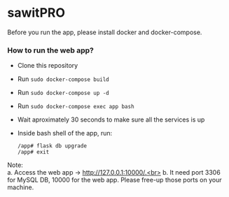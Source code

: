 # sawitPRO #

Before you run the app, please install docker and docker-compose.

### How to run the web app? ###

* Clone this repository
* Run `sudo docker-compose build`
* Run `sudo docker-compose up -d`
* Run `sudo docker-compose exec app bash`
* Wait aproximately 30 seconds to make sure all the services is up
* Inside bash shell of the app, run:

  ```
  /app# flask db upgrade
  /app# exit
  ```
  
Note: <br>
a. Access the web app -> http://127.0.0.1:10000/.<br>
b. It need port 3306 for MySQL DB, 10000 for the web app. Please free-up those ports on your machine.
